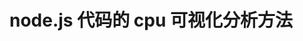 # node.js 代码的 cpu 可视化分析方法

```js

```


 [chrome-cpu-profiler]: https://github.com/tomgco/chrome-cpu-profiler
